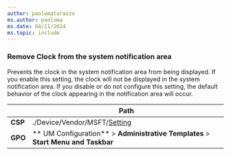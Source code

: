 ```yaml
---
author: paolomatarazzo
ms.author: paoloma
ms.date: 04/11/2024
ms.topic: include
---
```


### Remove Clock from the system notification area

Prevents the clock in the system notification area from being displayed. If you enable this setting, the clock will not be displayed in the system notification area. If you disable or do not configure this setting, the default behavior of the clock appearing in the notification area will occur.

|  | Path |
|--|--|
| **CSP** | ./Device/Vendor/MSFT/[Setting]() |
| **GPO** | ** UM Configuration** > **Administrative Templates** > **Start Menu and Taskbar** |
